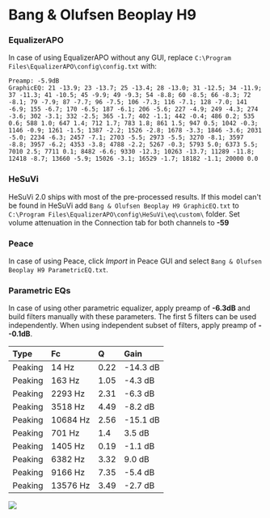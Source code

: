 # Bang & Olufsen Beoplay H9

### EqualizerAPO
In case of using EqualizerAPO without any GUI, replace `C:\Program Files\EqualizerAPO\config\config.txt`
with:
```
Preamp: -5.9dB
GraphicEQ: 21 -13.9; 23 -13.7; 25 -13.4; 28 -13.0; 31 -12.5; 34 -11.9; 37 -11.3; 41 -10.5; 45 -9.9; 49 -9.3; 54 -8.8; 60 -8.5; 66 -8.3; 72 -8.1; 79 -7.9; 87 -7.7; 96 -7.5; 106 -7.3; 116 -7.1; 128 -7.0; 141 -6.9; 155 -6.7; 170 -6.5; 187 -6.1; 206 -5.6; 227 -4.9; 249 -4.3; 274 -3.6; 302 -3.1; 332 -2.5; 365 -1.7; 402 -1.1; 442 -0.4; 486 0.2; 535 0.6; 588 1.0; 647 1.4; 712 1.7; 783 1.8; 861 1.5; 947 0.5; 1042 -0.3; 1146 -0.9; 1261 -1.5; 1387 -2.2; 1526 -2.8; 1678 -3.3; 1846 -3.6; 2031 -5.0; 2234 -6.3; 2457 -7.1; 2703 -5.5; 2973 -5.5; 3270 -8.1; 3597 -8.8; 3957 -6.2; 4353 -3.8; 4788 -2.2; 5267 -0.3; 5793 5.0; 6373 5.5; 7010 2.5; 7711 0.1; 8482 -6.6; 9330 -12.3; 10263 -13.7; 11289 -11.8; 12418 -8.7; 13660 -5.9; 15026 -3.1; 16529 -1.7; 18182 -1.1; 20000 0.0
```

### HeSuVi
HeSuVi 2.0 ships with most of the pre-processed results. If this model can't be found in HeSuVi add
`Bang & Olufsen Beoplay H9 GraphicEQ.txt` to `C:\Program Files\EqualizerAPO\config\HeSuVi\eq\custom\` folder.
Set volume attenuation in the Connection tab for both channels to **-59**

### Peace
In case of using Peace, click *Import* in Peace GUI and select `Bang & Olufsen Beoplay H9 ParametricEQ.txt`.

### Parametric EQs
In case of using other parametric equalizer, apply preamp of **-6.3dB** and build filters manually
with these parameters. The first 5 filters can be used independently.
When using independent subset of filters, apply preamp of **--0.1dB**.

| Type    | Fc       |    Q | Gain     |
|:--------|:---------|:-----|:---------|
| Peaking | 14 Hz    | 0.22 | -14.3 dB |
| Peaking | 163 Hz   | 1.05 | -4.3 dB  |
| Peaking | 2293 Hz  | 2.31 | -6.3 dB  |
| Peaking | 3518 Hz  | 4.49 | -8.2 dB  |
| Peaking | 10684 Hz | 2.56 | -15.1 dB |
| Peaking | 701 Hz   | 1.4  | 3.5 dB   |
| Peaking | 1405 Hz  | 0.19 | -1.1 dB  |
| Peaking | 6382 Hz  | 3.32 | 9.0 dB   |
| Peaking | 9166 Hz  | 7.35 | -5.4 dB  |
| Peaking | 13576 Hz | 3.49 | -2.7 dB  |

![](https://raw.githubusercontent.com/jaakkopasanen/AutoEq/master/results/rtings/rtings/Bang%20&%20Olufsen%20Beoplay%20H9/Bang%20&%20Olufsen%20Beoplay%20H9.png)